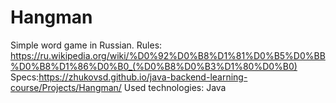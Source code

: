 # Hangman
Simple word game in Russian.
Rules: https://ru.wikipedia.org/wiki/%D0%92%D0%B8%D1%81%D0%B5%D0%BB%D0%B8%D1%86%D0%B0_(%D0%B8%D0%B3%D1%80%D0%B0)
Specs:https://zhukovsd.github.io/java-backend-learning-course/Projects/Hangman/
Used technologies:
Java